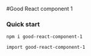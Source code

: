 #Good React component 1

### Quick start
```
npm i good-react-component-1

```

```
import good-react-component-1 
```